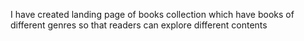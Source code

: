 I have created landing page of books collection which have books of different genres so that readers can explore different contents
